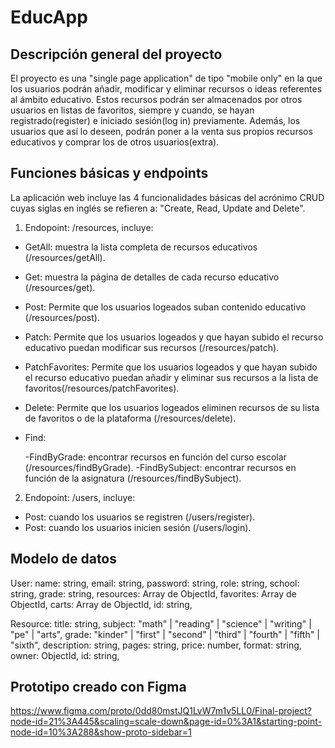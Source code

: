# EducApp

## Descripción general del proyecto

El proyecto es una "single page application" de tipo "mobile only" en la que los usuarios podrán añadir, modificar y eliminar recursos o ideas referentes al ámbito educativo. Estos recursos podrán ser almacenados por otros usuarios en listas de favoritos, siempre y cuando, se hayan registrado(register) e
iniciado sesión(log in) previamente. Además, los usuarios que así lo deseen, podrán poner a la venta sus propios recursos educativos y comprar
los de otros usuarios(extra).

## Funciones básicas y endpoints

La aplicación web incluye las 4 funcionalidades básicas del acrónimo CRUD cuyas siglas en inglés se refieren a: "Create, Read, Update and Delete".

1.  Endopoint: /resources, incluye:

-   GetAll: muestra la lista completa de recursos educativos (/resources/getAll).
-   Get: muestra la página de detalles de cada recurso educativo (/resources/get).
-   Post: Permite que los usuarios logeados suban contenido educativo (/resources/post).
-   Patch: Permite que los usuarios logeados y que hayan subido el recurso educativo puedan modificar sus recursos (/resources/patch).
-   PatchFavorites: Permite que los usuarios logeados y que hayan subido el recurso educativo puedan añadir y eliminar sus recursos a la lista de favoritos(/resources/patchFavorites).
-   Delete: Permite que los usuarios logeados eliminen recursos de su lista de favoritos o de la plataforma (/resources/delete).
-   Find:

    -FindByGrade: encontrar recursos en función del curso escolar (/resources/findByGrade).
    -FindBySubject: encontrar recursos en función de la asignatura (/resources/findBySubject).

2. Endopoint: /users, incluye:

-   Post: cuando los usuarios se registren (/users/register).
-   Post: cuando los usuarios inicien sesión (/users/login).

## Modelo de datos

User:
name: string,
email: string,
password: string,
role: string,
school: string,
grade: string,
resources: Array de ObjectId,
favorites: Array de ObjectId,
carts: Array de ObjectId,
id: string,

Resource:
title: string,
subject: "math" | "reading" | "science" | "writing" | "pe" | "arts",
grade: "kinder" | "first" | "second" | "third" | "fourth" | "fifth" | "sixth",
description: string,
pages: string,
price: number,
format: string,
owner: ObjectId,
id: string,

## Prototipo creado con Figma

https://www.figma.com/proto/0dd80mstJQ1LvW7m1v5LL0/Final-project?node-id=21%3A445&scaling=scale-down&page-id=0%3A1&starting-point-node-id=10%3A288&show-proto-sidebar=1
